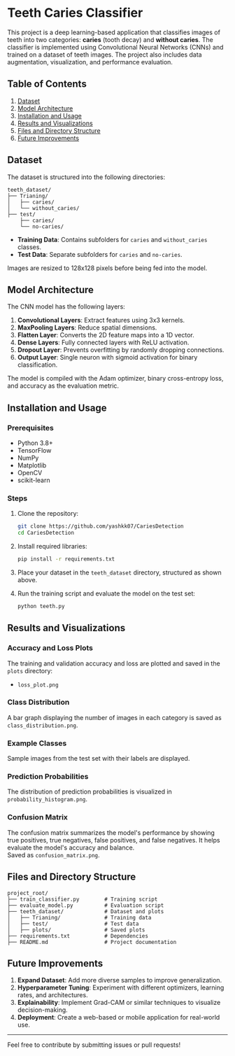 # Teeth Caries Classifier

This project is a deep learning-based application that classifies images of teeth into two categories: **caries** (tooth decay) and **without caries**. The classifier is implemented using Convolutional Neural Networks (CNNs) and trained on a dataset of teeth images. The project also includes data augmentation, visualization, and performance evaluation.

## Table of Contents

1. [Dataset](#dataset)
2. [Model Architecture](#model-architecture)
3. [Installation and Usage](#installation-and-usage)
4. [Results and Visualizations](#results-and-visualizations)
5. [Files and Directory Structure](#files-and-directory-structure)
6. [Future Improvements](#future-improvements)

## Dataset

The dataset is structured into the following directories:

```
teeth_dataset/
├── Trianing/
│   ├── caries/
│   └── without_caries/
├── test/
    ├── caries/
    └── no-caries/
```

- **Training Data**: Contains subfolders for `caries` and `without_caries` classes.
- **Test Data**: Separate subfolders for `caries` and `no-caries`.

Images are resized to 128x128 pixels before being fed into the model.

## Model Architecture

The CNN model has the following layers:

1. **Convolutional Layers**: Extract features using 3x3 kernels.
2. **MaxPooling Layers**: Reduce spatial dimensions.
3. **Flatten Layer**: Converts the 2D feature maps into a 1D vector.
4. **Dense Layers**: Fully connected layers with ReLU activation.
5. **Dropout Layer**: Prevents overfitting by randomly dropping connections.
6. **Output Layer**: Single neuron with sigmoid activation for binary classification.

The model is compiled with the Adam optimizer, binary cross-entropy loss, and accuracy as the evaluation metric.

## Installation and Usage

### Prerequisites

- Python 3.8+
- TensorFlow
- NumPy
- Matplotlib
- OpenCV
- scikit-learn

### Steps

1. Clone the repository:
   ```bash
   git clone https://github.com/yashkk07/CariesDetection
   cd CariesDetection
   ```

2. Install required libraries:
   ```bash
   pip install -r requirements.txt
   ```

3. Place your dataset in the `teeth_dataset` directory, structured as shown above.

4. Run the training script and evaluate the model on the test set:
   ```bash
   python teeth.py
   ```

## Results and Visualizations

### Accuracy and Loss Plots

The training and validation accuracy and loss are plotted and saved in the `plots` directory:

- `loss_plot.png`

### Class Distribution

A bar graph displaying the number of images in each category is saved as `class_distribution.png`.

### Example Classes

Sample images from the test set with their labels are displayed.

### Prediction Probabilities

The distribution of prediction probabilities is visualized in `probability_histogram.png`.

### Confusion Matrix

The confusion matrix summarizes the model's performance by showing true positives, true negatives, false positives, and false negatives. It helps evaluate the model's accuracy and balance.  
Saved as `confusion_matrix.png`.

## Files and Directory Structure

```
project_root/
├── train_classifier.py        # Training script
├── evaluate_model.py          # Evaluation script
├── teeth_dataset/             # Dataset and plots
│   ├── Trianing/              # Training data
│   ├── test/                  # Test data
│   ├── plots/                 # Saved plots
├── requirements.txt           # Dependencies
├── README.md                  # Project documentation
```

## Future Improvements

1. **Expand Dataset**: Add more diverse samples to improve generalization.
2. **Hyperparameter Tuning**: Experiment with different optimizers, learning rates, and architectures.
3. **Explainability**: Implement Grad-CAM or similar techniques to visualize decision-making.
4. **Deployment**: Create a web-based or mobile application for real-world use.

---

Feel free to contribute by submitting issues or pull requests!
